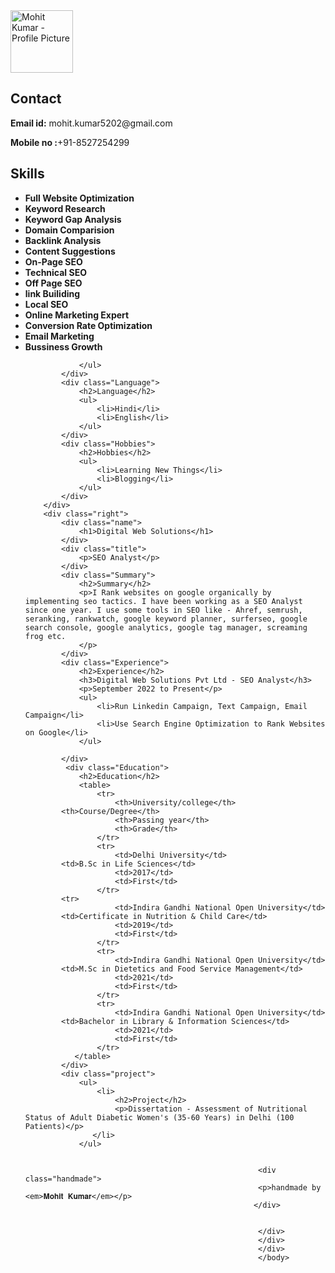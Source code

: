 <html lang="en">

<head>
	<meta charset="UTF-8">
	<meta http-equiv="X-UA-Compatible" content="IE=edge">
	<meta name="viewport"
		content="width=device-width, initial-scale=1.0">
	<link rel="stylesheet" href="resume.css">
</head>

<body>
	<div class="full">
		<div class="left">
			<div class="image">
				<img src=
"https://media.licdn.com/dms/image/D4D03AQGvQdVdTx1cvQ/profile-displayphoto-shrink_200_200/0/1668870963218?e=1698883200&v=beta&t=pXqUb-5178aeAQrAQ5rA8O4N70ANma1FFmbiaT3t4jY"
					alt="Mohit Kumar - Profile Picture"
					style="width:100px;height:100px;">
			</div>
			<div class="Contact">
				<h2>Contact</h2>
				<p><b>Email id:</b> mohit.kumar5202@gmail.com </p>
				<p><b>Mobile no :</b>+91-8527254299</p>
			</div>
			<div class="Skills">
				<h2>Skills</h2>
				<ul>
					<li><b>Full Website Optimization</b></li>
					<li><b>Keyword Research</b></li>
					<li><b>Keyword Gap Analysis</b></li>
					<li><b>Domain Comparision</b></li>
					<li><b>Backlink Analysis</b></li>
					<li><b>Content Suggestions</b></li>
					<li><b>On-Page SEO</b></li>
					<li><b>Technical SEO</b></li>
					<li><b>Off Page SEO</b></li>
					<li><b>link Builiding</b></li>
					<li><b>Local SEO</b></li>
					<li><b>Online Marketing Expert</b></li>
					<li><b>Conversion Rate Optimization</b></li>
					<li><b>Email Marketing</b></li>
					<li><b>Bussiness Growth</b></li>
			
				</ul>
			</div>
			<div class="Language">
				<h2>Language</h2>
				<ul>
					<li>Hindi</li>
					<li>English</li>
				</ul>
			</div>
			<div class="Hobbies">
				<h2>Hobbies</h2>
				<ul>
					<li>Learning New Things</li>
					<li>Blogging</li>
				</ul>
			</div>
		</div>
		<div class="right">
			<div class="name">
				<h1>Digital Web Solutions</h1>
			</div>
			<div class="title">
				<p>SEO Analyst</p>
			</div>
			<div class="Summary">
				<h2>Summary</h2>
				<p>I Rank websites on google organically by implementing seo tactics. I have been working as a SEO Analyst since one year. I use some tools in SEO like - Ahref, semrush, seranking, rankwatch, google keyword planner, surferseo, google search console, google analytics, google tag manager, screaming frog etc.
				</p>
			</div>
			<div class="Experience">
				<h2>Experience</h2>
				<h3>Digital Web Solutions Pvt Ltd - SEO Analyst</h3>
				<p>September 2022 to Present</p>
				<ul>
					<li>Run Linkedin Campaign, Text Campaign, Email Campaign</li>
					<li>Use Search Engine Optimization to Rank Websites on Google</li>
				</ul>
			 
			</div>
			 <div class="Education">
                <h2>Education</h2>
                <table>
                    <tr>
                        <th>University/college</th>
			<th>Course/Degree</th>
                        <th>Passing year</th>
                        <th>Grade</th>
                    </tr>
                    <tr>
                        <td>Delhi University</td>
			<td>B.Sc in Life Sciences</td>
                        <td>2017</td>
                        <td>First</td>
                    </tr>
		    <tr>
                        <td>Indira Gandhi National Open University</td>
			<td>Certificate in Nutrition & Child Care</td>
                        <td>2019</td>
                        <td>First</td>
                    </tr>
                    <tr>
                        <td>Indira Gandhi National Open University</td>
			<td>M.Sc in Dietetics and Food Service Management</td>
                        <td>2021</td>
                        <td>First</td>
                    </tr>
                    <tr>
                        <td>Indira Gandhi National Open University</td>
			<td>Bachelor in Library & Information Sciences</td>
                        <td>2021</td>
                        <td>First</td>
                    </tr>
               </table>
            </div>
            <div class="project">
                <ul>
                    <li>
                        <h2>Project</h2>
                        <p>Dissertation - Assessment of Nutritional Status of Adult Diabetic Women's (35-60 Years) in Delhi (100 Patients)</p>
                   </li>
                </ul>

  
                                                        <div class="handmade">
                                                        <p>handmade by <em>𝐌𝐨𝐡𝐢𝐭 𝐊𝐮𝐦𝐚𝐫</em></p>
                                                       </div>
     
  
                                                        </div>
                                                        </div>
                                                        </div>
                                                        </body>
 
</html>
